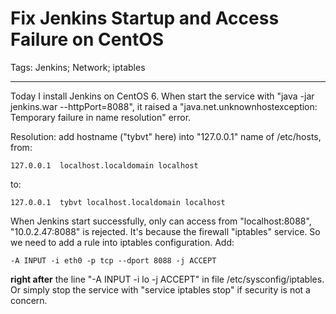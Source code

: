 # Fix Jenkins Startup and Access Failure on CentOS
Tags: Jenkins; Network; iptables

------

Today I install Jenkins on CentOS 6. When start the service with "java -jar jenkins.war --httpPort=8088", it raised a "java.net.unknownhostexception: Temporary failure in name resolution" error.

Resolution: add hostname ("tybvt" here) into "127.0.0.1" name of /etc/hosts, from:

    127.0.0.1  localhost.localdomain localhost

to:

    127.0.0.1  tybvt localhost.localdomain localhost

When Jenkins start successfully, only can access from "localhost:8088", "10.0.2.47:8088" is rejected. It's because the firewall "iptables" service. So we need to add a rule into iptables configuration. Add:

    -A INPUT -i eth0 -p tcp --dport 8088 -j ACCEPT

**right after** the line "-A INPUT -i lo -j ACCEPT" in file /etc/sysconfig/iptables.
Or simply stop the service with "service iptables stop" if security is not a concern.
